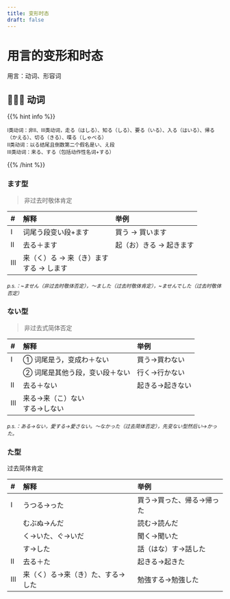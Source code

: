 ```yaml
---
title: 变形时态
draft: false
---
```


# 用言的变形和时态

用言：动词、形容词

## 🏃🏻‍♀️ 动词

{{% hint info %}}

<small>I类动词：非II、III类动词，走る（はしる）、知る（しる）、要る（いる）、入る（はいる）、帰る（かえる）、切る（きる）、喋る（しゃべる）</small><br>
<small>II类动词：以る结尾且倒数第二个假名是い、え段 </small><br>
<small>III类动词：来る、する（包括动作性名词+する）</small>

{{% /hint %}}

### ます型
> 非过去时敬体肯定

| # | 解释 | 举例 |
| :--- | :--- | :--- |
| I | 词尾う段变い段+ます | 買う → 買います |
| II | 去る＋ます | 起（お）きる → 起きます |
| III | 来（く）る → 来（き）ます<br> する → します | |

*<small>p.s.：~ません（非过去时敬体否定），〜ました（过去时敬体肯定），~ませんでした（过去时敬体否定）</small>*

### ない型
> 非过去式简体否定

| # | 解释 | 举例 |
| :--- | :--- | :--- |
| I | ① 词尾是う，变成わ＋ない | 買う→買わない |
| | ② 词尾是其他う段，变い段＋ない | 行く→行かない |
| II | 去る＋ない | 起きる→起きない |
| III | 来る→来（こ）ない<br>する→しない | |

*<small>p.s.：ある→ない，愛する→愛さない。〜なかった（过去简体否定），先变ない型然后い→かった。</small>*

### た型
过去简体肯定

| # | 解释 | 举例 |
| :--- | :--- | :--- |
| I | うつる→った | 買う→買った、帰る→帰った |
| | むぶぬ→んだ | 読む→読んだ |
| | く→いた、ぐ→いだ | 聞く→聞いた |
| | す→した | 話（はな）す→話した |
| II | 去る＋た | 起きる→起きた |
| III | 来（く）る→来（き）た、する→した | 勉強する→勉強した |